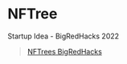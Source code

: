 # NFTree
Startup Idea - BigRedHacks 2022

<blockquote class="imgur-embed-pub" lang="en" data-id="a/8CvtQnL"  ><a href="//imgur.com/a/8CvtQnL">NFTrees BigRedHacks</a></blockquote><script async src="//s.imgur.com/min/embed.js" charset="utf-8"></script>

